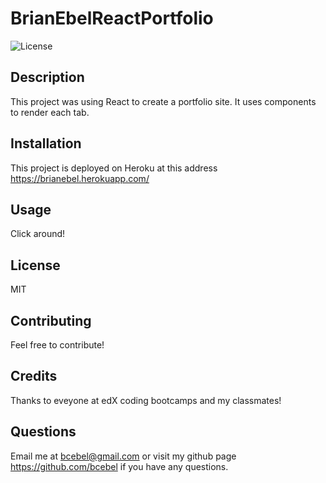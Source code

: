 # BrianEbelReactPortfolio

![License](https://img.shields.io/badge/License-MIT-yellow.svg)

## Description

This project was using React to create a portfolio site. It uses components to render each tab.

## Installation

This project is deployed on Heroku at this address https://brianebel.herokuapp.com/

## Usage

Click around!

## License

MIT

## Contributing

Feel free to contribute!

## Credits

Thanks to eveyone at edX coding bootcamps and my classmates!

## Questions

Email me at bcebel@gmail.com or visit my github page https://github.com/bcebel if you have any questions.
